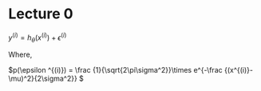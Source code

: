 # Lecture 0



$y^{(i)} =h_{\theta}(x^{(i)})+ {\epsilon}^{(i)}$

Where,

$p(\epsilon ^{(i)}) = \frac {1}{\sqrt{2\pi\sigma^2}}\times e^{-\frac {(x^{(i)}-\mu)^2}{2\sigma^2}} $

